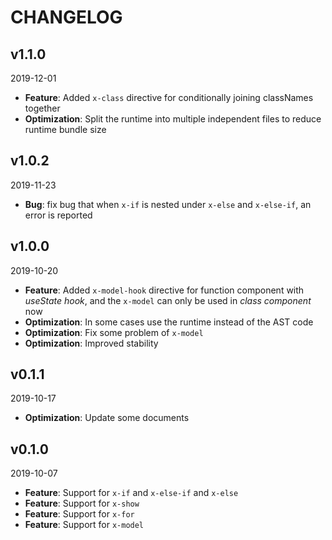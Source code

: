 # CHANGELOG

## v1.1.0
2019-12-01

- **Feature**: Added `x-class` directive for conditionally joining classNames together
- **Optimization**: Split the runtime into multiple independent files to reduce runtime bundle size

## v1.0.2
2019-11-23

- **Bug**: fix bug that when `x-if` is nested under `x-else` and `x-else-if`, an error is reported

## v1.0.0
2019-10-20

- **Feature**: Added `x-model-hook` directive for function component with *useState hook*, and the `x-model` can only be used in *class component* now
- **Optimization**: In some cases use the runtime instead of the AST code
- **Optimization**: Fix some problem of `x-model`
- **Optimization**: Improved stability

## v0.1.1
2019-10-17

- **Optimization**: Update some documents


## v0.1.0
2019-10-07

- **Feature**: Support for `x-if` and `x-else-if` and `x-else`
- **Feature**: Support for `x-show`
- **Feature**: Support for `x-for`
- **Feature**: Support for `x-model`
